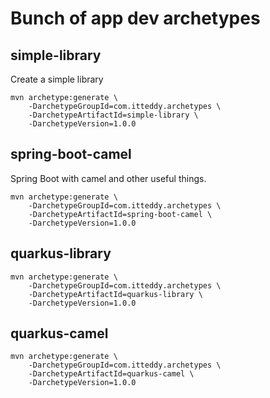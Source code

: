 # Bunch of app dev archetypes

## simple-library

Create a simple library

```
mvn archetype:generate \
    -DarchetypeGroupId=com.itteddy.archetypes \
    -DarchetypeArtifactId=simple-library \
    -DarchetypeVersion=1.0.0
```

## spring-boot-camel

Spring Boot with camel and other useful things.

```
mvn archetype:generate \
    -DarchetypeGroupId=com.itteddy.archetypes \
    -DarchetypeArtifactId=spring-boot-camel \
    -DarchetypeVersion=1.0.0
```

## quarkus-library

```
mvn archetype:generate \
    -DarchetypeGroupId=com.itteddy.archetypes \
    -DarchetypeArtifactId=quarkus-library \
    -DarchetypeVersion=1.0.0
```

## quarkus-camel

```
mvn archetype:generate \
    -DarchetypeGroupId=com.itteddy.archetypes \
    -DarchetypeArtifactId=quarkus-camel \
    -DarchetypeVersion=1.0.0
```